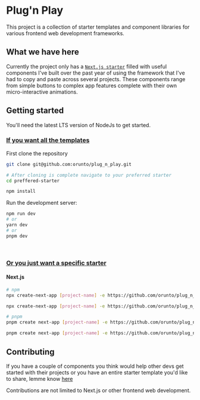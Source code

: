 # Plug'n Play
This project is a collection of starter templates and component libraries for various frontend web development frameworks.

## What we have here
Currently the project only has a [`Next.js starter`](/next-starter/) filled with useful components I've built over the past year of using the framework that I've had to copy and paste across several projects. These components range from simple buttons to complex app features complete with their own micro-interactive animations.

## Getting started
You'll need the latest LTS version of NodeJs to get started.

### <u>If you want all the templates</u>
First clone the repository
```bash
git clone git@github.com:orunto/plug_n_play.git

# After cloning is complete navigate to your preferred starter
cd preffered-starter

npm install
```

Run the development server:

```bash
npm run dev
# or
yarn dev
# or
pnpm dev
```
<br/>

### <u>Or you just want a specific starter</u>
#### Next.js
```bash
# npm
npx create-next-app [project-name] -e https://github.com/orunto/plug_n_play/next-starter-app

npx create-next-app [project-name] -e https://github.com/orunto/plug_n_play/next-starter-pages

# pnpm
pnpm create next-app [project-name] -e https://github.com/orunto/plug_n_play/next-starter-app

pnpm create next-app [project-name] -e https://github.com/orunto/plug_n_play/next-starter-pages

```

## Contributing
If you have a couple of components you think would help other devs get started with their projects or you have an entire starter template you'd like to share, lemme know [here](https://github.com/orunto/plug_n_play/discussions/categories/ideas)

Contributions are not limited to Next.js or other frontend web development. 

